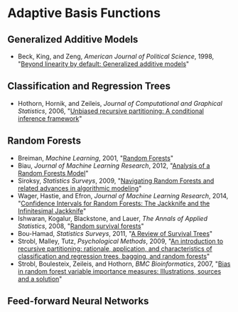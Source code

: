 # Adaptive Basis Functions

## Generalized Additive Models

 - Beck, King, and Zeng, *American Journal of Political Science*, 1998, "[Beyond linearity by default: Generalized additive models](/static/statistical-learning/beck-ajps-1998.pdf)"

## Classification and Regression Trees
 - Hothorn, Hornik, and Zeileis, *Journal of Computational and Graphical Statistics*, 2006, "[Unbiased recursive partitioning: A conditional inference framework](/static/statistical-learning/hothorn-jcgs-2006.pdf)"

## Random Forests

 - Breiman, *Machine Learning*, 2001, "[Random Forests](http://zmjones.com/static/statistical-learning/breiman-ml-2001.pdf)"
 - Biau, *Journal of Machine Learning Research*, 2012, "[Analysis of a Random Forests Model](http://www.jmlr.org/papers/volume13/biau12a/biau12a.pdf)"
 - Siroksy, *Statistics Surveys*, 2009, "[Navigating Random Forests and related advances in algorithmic modeling](http://zmjones.com/static/statistical-learning/siroky-ss-2009.pdf)"
 - Wager, Hastie, and Efron, *Journal of Machine Learning Research*, 2014, "[Confidence Intervals for Random Forests: The Jackknife and the Infinitesimal Jackknife](http://jmlr.csail.mit.edu/papers/volume15/wager14a/wager14a.pdf)"
 - Ishwaran, Kogalur, Blackstone, and Lauer, *The Annals of Applied Statistics*, 2008, "[Random survival forests](/static/statistical-learning/ishwaran-aas-2008.pdf)"
 - Bou-Hamad, *Statistics Surveys*, 2011, "[A Review of Survival Trees](http://projecteuclid.org/download/pdfview_1/euclid.ssu/1315833185)"
 - Strobl, Malley, Tutz, *Psychological Methods*, 2009, "[An introduction to recursive partitioning: rationale, application, and characteristics of classification and regression trees, bagging, and random forests](/static/statistical-learning/strobl-bmcb-2009.pdf)"
 - Strobl, Boulesteix, Zeileis, and Hothorn, *BMC Bioinformatics*, 2007, "[Bias in random forest variable importance measures: Illustrations, sources and a solution](/static/statistical-learning/strobl-bmcb-2007.pdf)"

## Feed-forward Neural Networks
